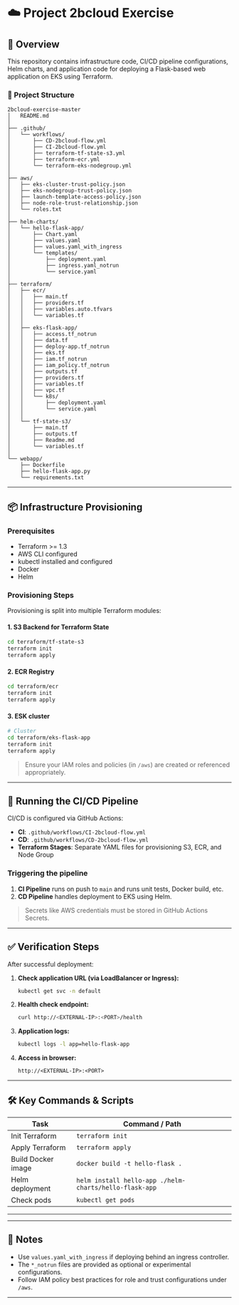 # ☁️ Project 2bcloud Exercise

## 📄 Overview

This repository contains infrastructure code, CI/CD pipeline configurations, Helm charts, and application code for deploying a Flask-based web application on EKS using Terraform.

### 📁 Project Structure


```pgsql
2bcloud-exercise-master
│   README.md
│
├── .github/
│   └── workflows/
│       ├── CD-2bcloud-flow.yml
│       ├── CI-2bcloud-flow.yml
│       ├── terraform-tf-state-s3.yml
│       ├── terraform-ecr.yml
│       └── terraform-eks-nodegroup.yml
│
├── aws/
│   ├── eks-cluster-trust-policy.json
│   ├── eks-nodegroup-trust-policy.json
│   ├── launch-template-access-policy.json
│   ├── node-role-trust-relationship.json
│   └── roles.txt
│
├── helm-charts/
│   └── hello-flask-app/
│       ├── Chart.yaml
│       ├── values.yaml
│       ├── values.yaml_with_ingress
│       └── templates/
│           ├── deployment.yaml
│           ├── ingress.yaml_notrun
│           └── service.yaml
│
├── terraform/
│   ├── ecr/
│   │   ├── main.tf
│   │   ├── providers.tf
│   │   ├── variables.auto.tfvars
│   │   └── variables.tf
│   │
│   ├── eks-flask-app/
│   │   ├── access.tf_notrun
│   │   ├── data.tf
│   │   ├── deploy-app.tf_notrun
│   │   ├── eks.tf
│   │   ├── iam.tf_notrun
│   │   ├── iam_policy.tf_notrun
│   │   ├── outputs.tf
│   │   ├── providers.tf
│   │   ├── variables.tf
│   │   ├── vpc.tf
│   │   └── k8s/
│   │       ├── deployment.yaml
│   │       └── service.yaml
│   │
│   └── tf-state-s3/
│       ├── main.tf
│       ├── outputs.tf
│       ├── Readme.md
│       └── variables.tf
│
└── webapp/
    ├── Dockerfile
    ├── hello-flask-app.py
    └── requirements.txt
```
---

## 📦 Infrastructure Provisioning

### Prerequisites

- Terraform >= 1.3
- AWS CLI configured
- kubectl installed and configured
- Docker
- Helm

### Provisioning Steps

Provisioning is split into multiple Terraform modules:

#### 1. S3 Backend for Terraform State

```bash
cd terraform/tf-state-s3
terraform init
terraform apply
```
#### 2. ECR Registry

```bash
cd terraform/ecr
terraform init
terraform apply
```
#### 3. ESK cluster

```bash
# Cluster
cd terraform/eks-flask-app
terraform init
terraform apply

```
> Ensure your IAM roles and policies (in `/aws`) are created or referenced appropriately.

---

## 🚀 Running the CI/CD Pipeline

CI/CD is configured via GitHub Actions:

* **CI**: `.github/workflows/CI-2bcloud-flow.yml`
* **CD**: `.github/workflows/CD-2bcloud-flow.yml`
* **Terraform Stages**: Separate YAML files for provisioning S3, ECR, and Node Group

### Triggering the pipeline

1. **CI Pipeline** runs on push to `main` and runs unit tests, Docker build, etc.
2. **CD Pipeline** handles deployment to EKS using Helm.

> Secrets like AWS credentials must be stored in GitHub Actions Secrets.

---

## ✅ Verification Steps

After successful deployment:

1. **Check application URL (via LoadBalancer or Ingress):**

   ```bash
   kubectl get svc -n default
   ```

2. **Health check endpoint:**

   ```bash
   curl http://<EXTERNAL-IP>:<PORT>/health
   ```

3. **Application logs:**

   ```bash
   kubectl logs -l app=hello-flask-app
   ```

4. **Access in browser:**

   ```
   http://<EXTERNAL-IP>:<PORT>
   ```

---

## 🛠 Key Commands & Scripts

| Task               | Command / Path                                         |
| ------------------ | ------------------------------------------------------ |
| Init Terraform     | `terraform init`                                       |
| Apply Terraform    | `terraform apply`                                      |
| Build Docker image | `docker build -t hello-flask .`                        |
| Helm deployment    | `helm install hello-app ./helm-charts/hello-flask-app` |
| Check pods         | `kubectl get pods`                                     |

---
---

## 📌 Notes

* Use `values.yaml_with_ingress` if deploying behind an ingress controller.
* The `*_notrun` files are provided as optional or experimental configurations.
* Follow IAM policy best practices for role and trust configurations under `/aws`.

---


